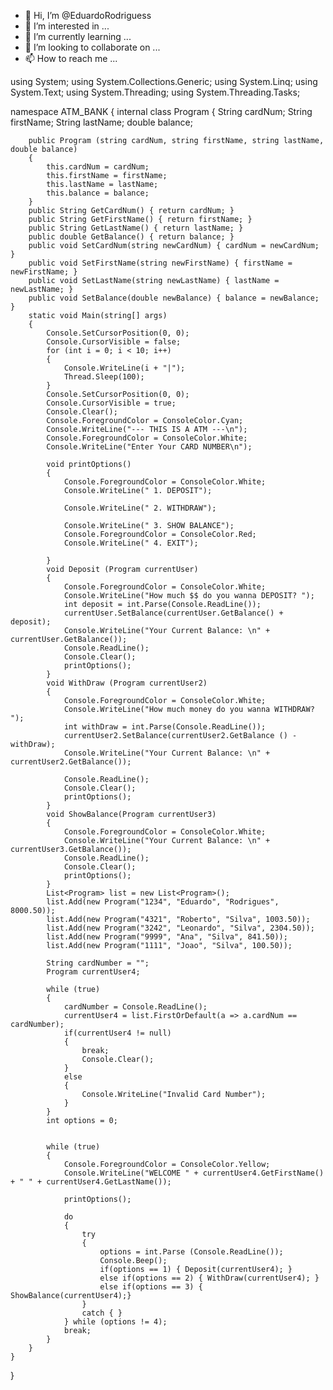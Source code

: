 - 👋 Hi, I’m @EduardoRodriguess
- 👀 I’m interested in ...
- 🌱 I’m currently learning ...
- 💞️ I’m looking to collaborate on ...
- 📫 How to reach me ...

<!---
EduardoRodriguess/EduardoRodriguess is a ✨ special ✨ repository because its `README.md` (this file) appears on your GitHub profile.
You can click the Preview link to take a look at your changes.
--->
using System;
using System.Collections.Generic;
using System.Linq;
using System.Text;
using System.Threading;
using System.Threading.Tasks;

namespace ATM_BANK
{
    internal class Program
    {
        String cardNum;
        String firstName;
        String lastName;
        double balance;

        public Program (string cardNum, string firstName, string lastName, double balance)
        {
            this.cardNum = cardNum;
            this.firstName = firstName;
            this.lastName = lastName;
            this.balance = balance;
        }
        public String GetCardNum() { return cardNum; }
        public String GetFirstName() { return firstName; }
        public String GetLastName() { return lastName; }
        public double GetBalance() { return balance; }
        public void SetCardNum(string newCardNum) { cardNum = newCardNum; }
        public void SetFirstName(string newFirstName) { firstName = newFirstName; }
        public void SetLastName(string newLastName) { lastName = newLastName; }
        public void SetBalance(double newBalance) { balance = newBalance; }
        static void Main(string[] args)
        {
            Console.SetCursorPosition(0, 0);
            Console.CursorVisible = false;
            for (int i = 0; i < 10; i++)
            {
                Console.WriteLine(i + "|");
                Thread.Sleep(100);
            }
            Console.SetCursorPosition(0, 0);
            Console.CursorVisible = true;
            Console.Clear();
            Console.ForegroundColor = ConsoleColor.Cyan;
            Console.WriteLine("--- THIS IS A ATM ---\n");
            Console.ForegroundColor = ConsoleColor.White;
            Console.WriteLine("Enter Your CARD NUMBER\n");

            void printOptions()
            {
                Console.ForegroundColor = ConsoleColor.White;
                Console.WriteLine(" 1. DEPOSIT");
                
                Console.WriteLine(" 2. WITHDRAW");
               
                Console.WriteLine(" 3. SHOW BALANCE");
                Console.ForegroundColor = ConsoleColor.Red;
                Console.WriteLine(" 4. EXIT");
                
            }
            void Deposit (Program currentUser)
            {
                Console.ForegroundColor = ConsoleColor.White;
                Console.WriteLine("How much $$ do you wanna DEPOSIT? ");
                int deposit = int.Parse(Console.ReadLine());
                currentUser.SetBalance(currentUser.GetBalance() + deposit);
                Console.WriteLine("Your Current Balance: \n" + currentUser.GetBalance());
                Console.ReadLine();
                Console.Clear();
                printOptions();
            }
            void WithDraw (Program currentUser2)
            {
                Console.ForegroundColor = ConsoleColor.White;
                Console.WriteLine("How much money do you wanna WITHDRAW? ");
                int withDraw = int.Parse(Console.ReadLine());
                currentUser2.SetBalance(currentUser2.GetBalance () - withDraw);
                Console.WriteLine("Your Current Balance: \n" + currentUser2.GetBalance());
               
                Console.ReadLine();
                Console.Clear();
                printOptions();
            }
            void ShowBalance(Program currentUser3)
            {
                Console.ForegroundColor = ConsoleColor.White;
                Console.WriteLine("Your Current Balance: \n" + currentUser3.GetBalance());
                Console.ReadLine();
                Console.Clear();
                printOptions();
            }
            List<Program> list = new List<Program>();
            list.Add(new Program("1234", "Eduardo", "Rodrigues", 8000.50));
            list.Add(new Program("4321", "Roberto", "Silva", 1003.50));
            list.Add(new Program("3242", "Leonardo", "Silva", 2304.50));
            list.Add(new Program("9999", "Ana", "Silva", 841.50));
            list.Add(new Program("1111", "Joao", "Silva", 100.50));

            String cardNumber = "";
            Program currentUser4;

            while (true)
            {
                cardNumber = Console.ReadLine();
                currentUser4 = list.FirstOrDefault(a => a.cardNum == cardNumber);
                if(currentUser4 != null)
                {
                    break;
                    Console.Clear();
                }
                else
                {
                    Console.WriteLine("Invalid Card Number");
                }
            }
            int options = 0;
            

            while (true)
            {
                Console.ForegroundColor = ConsoleColor.Yellow;
                Console.WriteLine("WELCOME " + currentUser4.GetFirstName() + " " + currentUser4.GetLastName());

                printOptions();

                do
                {
                    try
                    {
                        options = int.Parse (Console.ReadLine());
                        Console.Beep();
                        if(options == 1) { Deposit(currentUser4); }
                        else if(options == 2) { WithDraw(currentUser4); }
                        else if(options == 3) { ShowBalance(currentUser4);}
                    }
                    catch { }
                } while (options != 4);
                break;
            }
        }
    }
}
